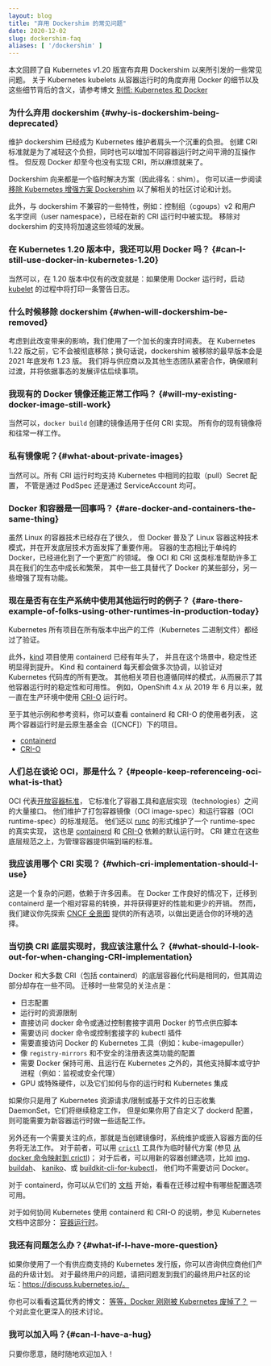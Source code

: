 ```yaml
---
layout: blog
title: "弃用 Dockershim 的常见问题"
date: 2020-12-02
slug: dockershim-faq
aliases: [ '/dockershim' ]
---
```

<!-- 
layout: blog
title: "Dockershim Deprecation FAQ"
date: 2020-12-02
slug: dockershim-faq
aliases: [ '/dockershim' ]
-->

<!-- 
This document goes over some frequently asked questions regarding the Dockershim
deprecation announced as a part of the Kubernetes v1.20 release. For more detail
on the deprecation of Docker as a container runtime for Kubernetes kubelets, and
what that means, check out the blog post
[Don't Panic: Kubernetes and Docker](/blog/2020/12/02/dont-panic-kubernetes-and-docker/).
-->
本文回顾了自 Kubernetes v1.20 版宣布弃用 Dockershim 以来所引发的一些常见问题。
关于 Kubernetes kubelets 从容器运行时的角度弃用 Docker 的细节以及这些细节背后的含义，请参考博文
[别慌: Kubernetes 和 Docker](/blog/2020/12/02/dont-panic-kubernetes-and-docker/)

<!-- 
### Why is dockershim being deprecated?
-->
### 为什么弃用 dockershim {#why-is-dockershim-being-deprecated}

<!-- 
Maintaining dockershim has become a heavy burden on the Kubernetes maintainers.
The CRI standard was created to reduce this burden and allow smooth interoperability
of different container runtimes. Docker itself doesn't currently implement CRI,
thus the problem.
-->
维护 dockershim 已经成为 Kubernetes 维护者肩头一个沉重的负担。
创建 CRI 标准就是为了减轻这个负担，同时也可以增加不同容器运行时之间平滑的互操作性。
但反观 Docker 却至今也没有实现 CRI，所以麻烦就来了。

<!-- 
Dockershim was always intended to be a temporary solution (hence the name: shim).
You can read more about the community discussion and planning in the
[Dockershim Removal Kubernetes Enhancement Proposal][drkep].
-->
Dockershim 向来都是一个临时解决方案（因此得名：shim）。
你可以进一步阅读
[移除 Kubernetes 增强方案 Dockershim](https://github.com/kubernetes/enhancements/tree/master/keps/sig-node/1985-remove-dockershim)
以了解相关的社区讨论和计划。

<!-- 
Additionally, features that were largely incompatible with the dockershim, such
as cgroups v2 and user namespaces are being implemented in these newer CRI
runtimes. Removing support for the dockershim will allow further development in
those areas.
-->
此外，与 dockershim 不兼容的一些特性，例如：控制组（cgoups）v2 和用户名字空间（user namespace），已经在新的 CRI 运行时中被实现。
移除对 dockershim 的支持将加速这些领域的发展。

<!-- 
### Can I still use Docker in Kubernetes 1.20?
-->
### 在 Kubernetes 1.20 版本中，我还可以用 Docker 吗？ {#can-I-still-use-docker-in-kubernetes-1.20}

<!-- 
Yes, the only thing changing in 1.20 is a single warning log printed at [kubelet]
startup if using Docker as the runtime.
-->
当然可以，在 1.20 版本中仅有的改变就是：如果使用 Docker 运行时，启动 
[kubelet](/zh/docs/reference/command-line-tools-reference/kubelet/) 
的过程中将打印一条警告日志。

<!-- 
### When will dockershim be removed?
-->
### 什么时候移除 dockershim {#when-will-dockershim-be-removed}

<!-- 
Given the impact of this change, we are using an extended deprecation timeline.
It will not be removed before Kubernetes 1.22, meaning the earliest release without
dockershim would be 1.23 in late 2021. We will be working closely with vendors
and other ecosystem groups to ensure a smooth transition and will evaluate things
as the situation evolves.
-->
考虑到此改变带来的影响，我们使用了一个加长的废弃时间表。
在 Kubernetes 1.22 版之前，它不会被彻底移除；换句话说，dockershim 被移除的最早版本会是 2021 年底发布 1.23 版。
我们将与供应商以及其他生态团队紧密合作，确保顺利过渡，并将依据事态的发展评估后续事项。

<!-- 
### Will my existing Docker images still work?
-->
### 我现有的 Docker 镜像还能正常工作吗？ {#will-my-existing-docker-image-still-work}

<!-- 
Yes, the images produced from `docker build` will work with all CRI implementations.
All your existing images will still work exactly the same.
-->
当然可以，`docker build` 创建的镜像适用于任何 CRI 实现。
所有你的现有镜像将和往常一样工作。

<!-- 
### What about private images?
-->
### 私有镜像呢？{#what-about-private-images}

<!-- 
Yes. All CRI runtimes support the same pull secrets configuration used in
Kubernetes, either via the PodSpec or ServiceAccount.
-->
当然可以。所有 CRI 运行时均支持 Kubernetes 中相同的拉取（pull）Secret 配置，
不管是通过 PodSpec 还是通过 ServiceAccount 均可。

<!-- 
### Are Docker and containers the same thing?
-->
### Docker 和容器是一回事吗？ {#are-docker-and-containers-the-same-thing}

<!-- 
Docker popularized the Linux containers pattern and has been instrumental in
developing the underlying technology, however containers in Linux have existed
for a long time. The container ecosystem has grown to be much broader than just
Docker. Standards like OCI and CRI have helped many tools grow and thrive in our
ecosystem, some replacing aspects of Docker while others enhance existing
functionality.
-->
虽然 Linux 的容器技术已经存在了很久，
但 Docker 普及了 Linux 容器这种技术模式，并在开发底层技术方面发挥了重要作用。
容器的生态相比于单纯的 Docker，已经进化到了一个更宽广的领域。
像 OCI 和 CRI 这类标准帮助许多工具在我们的生态中成长和繁荣，
其中一些工具替代了 Docker 的某些部分，另一些增强了现有功能。

<!-- 
### Are there examples of folks using other runtimes in production today?
-->
### 现在是否有在生产系统中使用其他运行时的例子？ {#are-there-example-of-folks-using-other-runtimes-in-production-today}

<!-- 
All Kubernetes project produced artifacts (Kubernetes binaries) are validated
with each release.
-->
Kubernetes 所有项目在所有版本中出产的工件（Kubernetes 二进制文件）都经过了验证。

<!-- 
Additionally, the [kind] project has been using containerd for some time and has
seen an improvement in stability for its use case. Kind and containerd are leveraged
multiple times every day to validate any changes to the Kubernetes codebase. Other
related projects follow a similar pattern as well, demonstrating the stability and
usability of other container runtimes. As an example, OpenShift 4.x has been
using the [CRI-O] runtime in production since June 2019.
-->
此外，[kind](https://kind.sigs.k8s.io/) 项目使用 containerd 已经有年头了，
并且在这个场景中，稳定性还明显得到提升。
Kind 和 containerd 每天都会做多次协调，以验证对 Kubernetes 代码库的所有更改。
其他相关项目也遵循同样的模式，从而展示了其他容器运行时的稳定性和可用性。
例如，OpenShift 4.x 从 2019 年 6 月以来，就一直在生产环境中使用 [CRI-O](https://cri-o.io/) 运行时。

<!-- 
For other examples and references you can look at the adopters of containerd and
CRI-O, two container runtimes under the Cloud Native Computing Foundation ([CNCF]).
- [containerd](https://github.com/containerd/containerd/blob/master/ADOPTERS.md)
- [CRI-O](https://github.com/cri-o/cri-o/blob/master/ADOPTERS.md)
-->
至于其他示例和参考资料，你可以查看 containerd 和 CRI-O 的使用者列表，
这两个容器运行时是云原生基金会（[CNCF]）下的项目。

- [containerd](https://github.com/containerd/containerd/blob/master/ADOPTERS.md)
- [CRI-O](https://github.com/cri-o/cri-o/blob/master/ADOPTERS.md)

<!-- 
### People keep referencing OCI, what is that?
-->
### 人们总在谈论 OCI，那是什么？ {#people-keep-referenceing-oci-what-is-that}

<!-- 
OCI stands for the [Open Container Initiative], which standardized many of the
interfaces between container tools and technologies. They maintain a standard
specification for packaging container images (OCI image-spec) and running containers
(OCI runtime-spec). They also maintain an actual implementation of the runtime-spec
in the form of [runc], which is the underlying default runtime for both
[containerd] and [CRI-O]. The CRI builds on these low-level specifications to
provide an end-to-end standard for managing containers.
-->
OCI 代表[开放容器标准](https://opencontainers.org/about/overview/)，
它标准化了容器工具和底层实现（technologies）之间的大量接口。
他们维护了打包容器镜像（OCI image-spec）和运行容器（OCI runtime-spec）的标准规范。
他们还以 [runc](https://github.com/opencontainers/runc) 
的形式维护了一个 runtime-spec 的真实实现，
这也是 [containerd](https://containerd.io/) 和 [CRI-O](https://cri-o.io/) 依赖的默认运行时。
CRI 建立在这些底层规范之上，为管理容器提供端到端的标准。

<!-- 
### Which CRI implementation should I use?
-->
### 我应该用哪个 CRI 实现？ {#which-cri-implementation-should-I-use}

<!-- 
That’s a complex question and it depends on a lot of factors. If Docker is
working for you, moving to containerd should be a relatively easy swap and
will have strictly better performance and less overhead. However, we encourage you
to explore all the options from the [CNCF landscape] in case another would be an
even better fit for your environment.
-->
这是一个复杂的问题，依赖于许多因素。
在 Docker 工作良好的情况下，迁移到 containerd 是一个相对容易的转换，并将获得更好的性能和更少的开销。
然而，我们建议你先探索 [CNCF 全景图](https://landscape.cncf.io/card-mode?category=container-runtime&grouping=category)
提供的所有选项，以做出更适合你的环境的选择。

<!-- 
### What should I look out for when changing CRI implementations?
-->
### 当切换 CRI 底层实现时，我应该注意什么？ {#what-should-I-look-out-for-when-changing-CRI-implementation}

<!-- 
While the underlying containerization code is the same between Docker and most
CRIs (including containerd), there are a few differences around the edges. Some
common things to consider when migrating are:
-->
Docker 和大多数 CRI（包括 containerd）的底层容器化代码是相同的，但其周边部分却存在一些不同。
迁移时一些常见的关注点是：

<!-- 
- Logging configuration
- Runtime resource limitations
- Node provisioning scripts that call docker or use docker via it's control socket
- Kubectl plugins that require docker CLI or the control socket
- Kubernetes tools that require direct access to Docker (e.g. kube-imagepuller)
- Configuration of functionality like `registry-mirrors` and insecure registries 
- Other support scripts or daemons that expect Docker to be available and are run
  outside of Kubernetes (e.g. monitoring or security agents)
- GPUs or special hardware and how they integrate with your runtime and Kubernetes
-->

- 日志配置
- 运行时的资源限制
- 直接访问 docker 命令或通过控制套接字调用 Docker 的节点供应脚本
- 需要访问 docker 命令或控制套接字的 kubectl 插件
- 需要直接访问 Docker 的 Kubernetes 工具（例如：kube-imagepuller）
- 像 `registry-mirrors` 和不安全的注册表这类功能的配置
- 需要 Docker 保持可用、且运行在 Kubernetes 之外的，其他支持脚本或守护进程（例如：监视或安全代理）
- GPU 或特殊硬件，以及它们如何与你的运行时和 Kubernetes 集成

<!-- 
If you use Kubernetes resource requests/limits or file-based log collection
DaemonSets then they will continue to work the same, but if you’ve customized
your dockerd configuration, you’ll need to adapt that for your new container
runtime where possible.
-->
如果你只是用了 Kubernetes 资源请求/限制或基于文件的日志收集 DaemonSet，它们将继续稳定工作，
但是如果你用了自定义了 dockerd 配置，则可能需要为新容器运行时做一些适配工作。

<!-- 
Another thing to look out for is anything expecting to run for system maintenance
or nested inside a container when building images will no longer work. For the
former, you can use the [`crictl`][cr] tool as a drop-in replacement (see [mapping from docker cli to crictl](https://kubernetes.io/docs/tasks/debug-application-cluster/crictl/#mapping-from-docker-cli-to-crictl)) and for the
latter you can use newer container build options like [img], [buildah],
[kaniko], or [buildkit-cli-for-kubectl] that don’t require Docker.
-->
另外还有一个需要关注的点，那就是当创建镜像时，系统维护或嵌入容器方面的任务将无法工作。
对于前者，可以用 [`crictl`](https://github.com/kubernetes-sigs/cri-tools) 工具作为临时替代方案
(参见 [从 docker 命令映射到 crictl](https://kubernetes.io/zh/docs/tasks/debug-application-cluster/crictl/#mapping-from-docker-cli-to-crictl))；
对于后者，可以用新的容器创建选项，比如
[img](https://github.com/genuinetools/img)、
[buildah](https://github.com/containers/buildah)、
[kaniko](https://github.com/GoogleContainerTools/kaniko)、或 
[buildkit-cli-for-kubectl](https://github.com/vmware-tanzu/buildkit-cli-for-kubectl
)，
他们均不需要访问 Docker。

<!-- 
For containerd, you can start with their [documentation] to see what configuration
options are available as you migrate things over.
-->
对于 containerd，你可以从它们的
[文档](https://github.com/containerd/cri/blob/master/docs/registry.md)
开始，看看在迁移过程中有哪些配置选项可用。

<!-- 
For instructions on how to use containerd and CRI-O with Kubernetes, see the
Kubernetes documentation on [Container Runtimes]
-->
对于如何协同 Kubernetes 使用 containerd 和 CRI-O 的说明，参见 Kubernetes 文档中这部分：
[容器运行时](/zh/docs/setup/production-environment/container-runtimes)。

<!-- 
### What if I have more questions?
-->
### 我还有问题怎么办？{#what-if-I-have-more-question}

<!-- 
If you use a vendor-supported Kubernetes distribution, you can ask them about
upgrade plans for their products. For end-user questions, please post them
to our end user community forum: https://discuss.kubernetes.io/. 
-->
如果你使用了一个有供应商支持的 Kubernetes 发行版，你可以咨询供应商他们产品的升级计划。
对于最终用户的问题，请把问题发到我们的最终用户社区的论坛：https://discuss.kubernetes.io/。

<!-- 
You can also check out the excellent blog post
[Wait, Docker is deprecated in Kubernetes now?][dep] a more in-depth technical
discussion of the changes.
-->
你也可以看看这篇优秀的博文：
[等等，Docker 刚刚被 Kubernetes 废掉了？](https://dev.to/inductor/wait-docker-is-deprecated-in-kubernetes-now-what-do-i-do-e4m) 
一个对此变化更深入的技术讨论。

<!-- 
### Can I have a hug?
-->
### 我可以加入吗？{#can-I-have-a-hug}

<!-- 
Always and whenever you want!  🤗🤗
-->
只要你愿意，随时随地欢迎加入！

